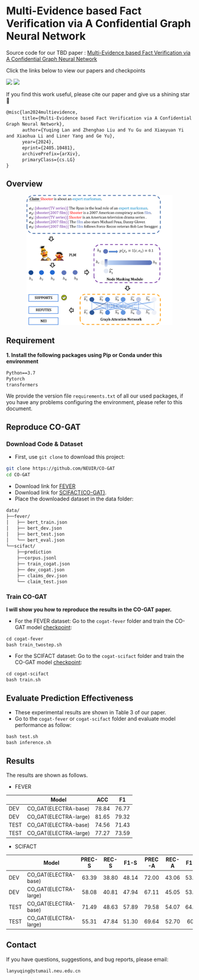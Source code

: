 # Multi-Evidence based Fact Verification via A Confidential Graph Neural Network
Source code for our TBD paper : [Multi-Evidence based Fact Verification via A Confidential Graph Neural Network](https://arxiv.org/pdf/2405.10481)

Click the links below to view our papers and checkpoints

<a href='https://arxiv.org/pdf/2405.10481'><img src='https://img.shields.io/badge/Paper-Arxiv-red'></a>
<a href='https://huggingface.co/yuqinglanok/CO-GAT/tree/main'><img src='https://img.shields.io/badge/huggingface-CO--GAT-blue'></a>


If you find this work useful, please cite our paper  and give us a shining star 🌟

```
@misc{lan2024multievidence,
      title={Multi-Evidence based Fact Verification via A Confidential Graph Neural Network}, 
      author={Yuqing Lan and Zhenghao Liu and Yu Gu and Xiaoyuan Yi and Xiaohua Li and Liner Yang and Ge Yu},
      year={2024},
      eprint={2405.10481},
      archivePrefix={arXiv},
      primaryClass={cs.LG}
}
```

## Overview
<p align="center">
  <img align="middle" src="image/model.png" height="350" alt="CO-GAT"/>
</p>

## Requirement
**1. Install the following packages using Pip or Conda under this environment**

```
Python==3.7
Pytorch
transformers
```
We provide the version file `requirements.txt` of all our used packages, if you have any problems configuring the environment, please refer to this document.

## Reproduce CO-GAT
### Download Code & Dataset
* First, use `git clone` to download this project:
```bash
git clone https://github.com/NEUIR/CO-GAT
cd CO-GAT
```
* Download link for [FEVER](https://github.com/thunlp/KernelGAT?tab=readme-ov-file)
* Download link for [SCIFACT(CO-GAT)](https://drive.google.com/drive/folders/18yhie4dNn7GaM6bZLn0_o5xc8hgLlGQp?usp=sharing).
* Place the downloaded dataset in the data folder:
```
data/
├──fever/
│   ├── bert_train.json
│   ├── bert_dev.json
│   ├── bert_test.json
│   └── bert_eval.json
└──scifact/
    ├──prediction
    ├──corpus.jsonl
    ├── train_cogat.json
    ├── dev_cogat.json
    ├── claims_dev.json
    └── claim_test.json
```

### Train CO-GAT
**I will show you how to reproduce the results in the CO-GAT paper.**

* For the FEVER dataset: Go to the ``cogat-fever`` folder and train the CO-GAT model [checkpoint](https://huggingface.co/yuqinglanok/CO-GAT/tree/main/cogat_electra_large):
```
cd cogat-fever
bash train_twostep.sh
```
* For the SCIFACT dataset: Go to the ``cogat-scifact`` folder and train the CO-GAT model [checkpoint](https://huggingface.co/yuqinglanok/CO-GAT/tree/main/cogat_electra_large_scifact):
```
cd cogat-scifact
bash train.sh
```

## Evaluate Prediction Effectiveness
* These experimental results are shown in Table 3 of our paper.
* Go to the ``cogat-fever`` or ``cogat-scifact`` folder and evaluate model performance as follow:
```
bash test.sh
bash inference.sh
```

## Results
The results are shown as follows.
- FEVER


| | Model                               | ACC | F1 |
|----------------|------------------------------|:------:|:------:|
| DEV  | CO_GAT(ELECTRA-base)                             |78.84 |76.77|
| DEV  | CO_GAT(ELECTRA-large)                             |81.65 |79.32|
| TEST  | CO_GAT(ELECTRA-base)                             |74.56 |71.43|
| TEST  | CO_GAT(ELECTRA-large)                             |77.27| 73.59|

- SCIFACT

| | Model                               | PREC-S | REC-S |F1-S| PREC-A | REC-A |F1-A|
|----------------|------------------------------|:------:|:------:|:------:|:------:|:------:|:------:|
| DEV  | CO_GAT(ELECTRA-base)                             |63.39 |38.80 |48.14 |72.00| 43.06| 53.89 |
| DEV  | CO_GAT(ELECTRA-large)                             |58.08 |40.81 |47.94| 67.11 |45.05 |53.91|
| TEST  | CO_GAT(ELECTRA-base)                             |71.49 |48.63 |57.89 |79.58 |54.07 |64.39 |
| TEST  | CO_GAT(ELECTRA-large)                             |55.31 |47.84 |51.30 |69.64 |52.70 |60.0|

## Contact
If you have questions, suggestions, and bug reports, please email:
```
lanyuqing@stumail.neu.edu.cn     
```